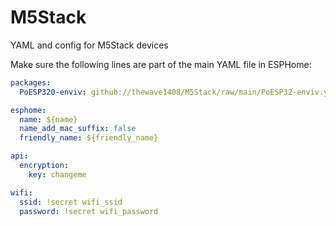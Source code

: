 # M5Stack
YAML and config for M5Stack devices


Make sure the following lines are part of the main YAML file in ESPHome:

```yaml
packages:
  PoESP320-enviv: github://thewave1408/M5Stack/raw/main/PoESP32-enviv.yaml

esphome:
  name: ${name}
  name_add_mac_suffix: false
  friendly_name: ${friendly_name}

api:
  encryption:
    key: changeme

wifi:
  ssid: !secret wifi_ssid
  password: !secret wifi_password

```
